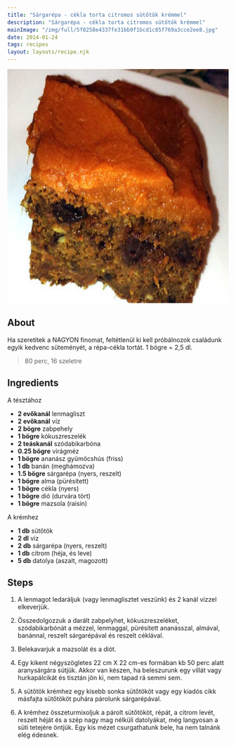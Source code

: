 ```yaml
---
title: "Sárgarépa - cékla torta citromos sütőtök krémmel"
description: "Sárgarépa - cékla torta citromos sütőtök krémmel"
mainImage: "/img/full/5f0258e4337fe31bb9f1bcd1c85f769a3cce2ee8.jpg"
date: 2014-01-24
tags: recipes
layout: layouts/recipe.njk
---
```

                            
<p align="center"><a href="https://cookpad.com/hu/receptek/1925247-sargarepa-cekla-torta-citromos-sutotok-kremmel" rel="Recipe source page"><img width="751" height="532" src="/img/full/5f0258e4337fe31bb9f1bcd1c85f769a3cce2ee8.jpg"/></a></p>

## About
<p class="mb-sm">Ha szeretitek a NAGYON finomat, feltétlenül ki kell próbálnozok családunk egyik kedvenc süteményét, a répa-cékla tortát. 1 bögre = 2,5 dl.</p>

> 80 perc, 16 szeletre 

## Ingredients

A tésztához
* **2 evőkanál** lenmagliszt
* **2 evőkanál** víz
* **2 bögre** zabpehely
* **1 bögre** kókuszreszelék
* **2 teáskanál** szódabikarbóna
* **0.25 bögre** virágméz
* **1 bögre** ananász gyümöcshús (friss)
* **1 db** banán (meghámozva)
* **1.5 bögre** sárgarépa (nyers, reszelt)
* **1 bögre** alma (pürésített)
* **1 bögre** cékla (nyers)
* **1 bögre** dió (durvára tört)
* **1 bögre** mazsola (raisin)

A krémhez
* **1 db** sütőtök
* **2 dl** víz
* **2 db** sárgarépa (nyers, reszelt)
* **1 db** citrom (héja, és leve)
* **5 db** datolya (aszalt, magozott)

## Steps

1. A lenmagot ledaráljuk (vagy lenmaglisztet veszünk) és 2 kanál vízzel elkeverjük.
 
    <div style="clear: both"/>

2. Összedolgozzuk a darált zabpelyhet, kókuszreszeléket, szódabikarbónát a mézzel, lenmaggal, pürésitett ananásszal, almával, banánnal, reszelt sárgarépával és reszelt céklával.
 
    <div style="clear: both"/>

3. Belekavarjuk a mazsolát és a diót.
 
    <div style="clear: both"/>

4. Egy kikent négyszögletes 22 cm X 22 cm-es formában kb 50 perc alatt aranysárgára sütjük. Akkor van készen, ha beleszurunk egy villát vagy hurkapálcikát és tisztán jön ki, nem tapad rá semmi sem.
 
    <div style="clear: both"/>

5. A sütőtök krémhez egy kisebb sonka sütőtököt vagy egy kiadós cikk másfajta sütőtököt puhára párolunk sárgarépával.
 
    <div style="clear: both"/>

6. A krémhez összeturmixoljuk a párolt sütőtököt, répát, a citrom levét, reszelt héját és a szép nagy mag nélküli datolyákat, még langyosan a süti tetejére öntjük. Egy kis mézet csurgathatunk bele, ha nem talnánk elég édesnek.
 
    <div style="clear: both"/>

